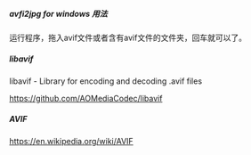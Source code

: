 

##### avfi2jpg for windows 用法

运行程序，拖入avif文件或者含有avif文件的文件夹，回车就可以了。



##### libavif
libavif - Library for encoding and decoding .avif files

https://github.com/AOMediaCodec/libavif


##### AVIF


https://en.wikipedia.org/wiki/AVIF